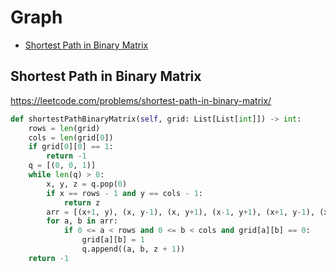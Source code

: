 # Graph

+ [Shortest Path in Binary Matrix](#shortest-path-in-binary-matrix)

## Shortest Path in Binary Matrix

https://leetcode.com/problems/shortest-path-in-binary-matrix/

``` python
def shortestPathBinaryMatrix(self, grid: List[List[int]]) -> int:
    rows = len(grid)
    cols = len(grid[0])
    if grid[0][0] == 1:
        return -1
    q = [(0, 0, 1)]
    while len(q) > 0:
        x, y, z = q.pop(0)
        if x == rows - 1 and y == cols - 1:
            return z
        arr = [(x+1, y), (x, y-1), (x, y+1), (x-1, y+1), (x+1, y-1), (x-1, y-1), (x+1, y+1), (x-1, y)]
        for a, b in arr:
            if 0 <= a < rows and 0 <= b < cols and grid[a][b] == 0:
                grid[a][b] = 1
                q.append((a, b, z + 1))
    return -1
```